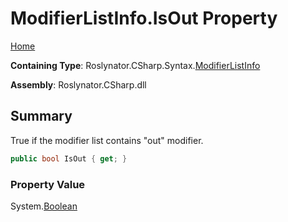 <a name="_top"></a>

# ModifierListInfo\.IsOut Property

[Home](../../../../../README.md#_top)

**Containing Type**: Roslynator\.CSharp\.Syntax\.[ModifierListInfo](../README.md#_top)

**Assembly**: Roslynator\.CSharp\.dll

## Summary

True if the modifier list contains "out" modifier\.

```csharp
public bool IsOut { get; }
```

### Property Value

System\.[Boolean](https://docs.microsoft.com/en-us/dotnet/api/system.boolean)

